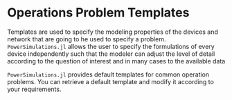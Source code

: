 # Operations Problem Templates

Templates are used to specify the modeling properties of the devices and network that are going to he used
to specify a problem. `PowerSimulations.jl` allows the user to specify the formulations of every device independently
such that the modeler can adjust the level of detail according to the question of interest and in many cases to the available data

`PowerSimulations.jl` provides default templates for common operation problems. You can retrieve a default template and modify it according
to your requirements.
